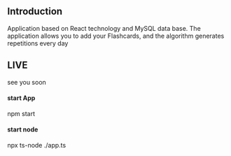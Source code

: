 ## Introduction
Application based on React technology and MySQL data base. The application allows you to add your Flashcards, and the algorithm generates repetitions every day

## LIVE 
see you soon

#### start App
npm start

#### start node
npx ts-node ./app.ts
